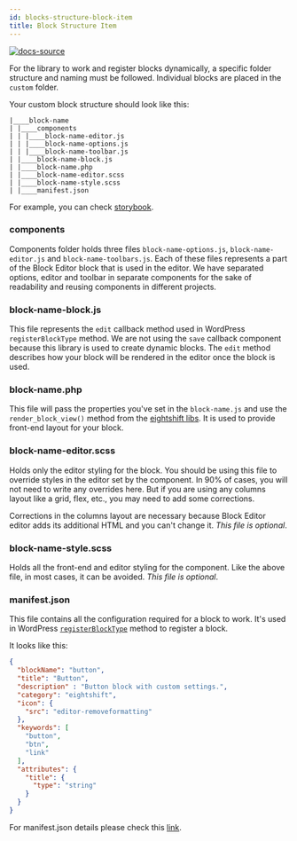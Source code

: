 ```yaml
---
id: blocks-structure-block-item
title: Block Structure Item
---
```


[![docs-source](https://img.shields.io/badge/source-eigthshift--frontend--libs-yellow?style=for-the-badge&logo=javascript&labelColor=2a2a2a)](https://github.com/infinum/eightshift-frontend-libs/tree/develop/blocks/init/src/blocks/custom/example)

For the library to work and register blocks dynamically, a specific folder structure and naming must be followed. Individual blocks are placed in the `custom` folder.

Your custom block structure should look like this:

```shell
|____block-name
| |____components
| | |____block-name-editor.js
| | |____block-name-options.js
| | |____block-name-toolbar.js
| |____block-name-block.js
| |____block-name.php
| |____block-name-editor.scss
| |____block-name-style.scss
| |____manifest.json
```

For example, you can check [storybook](/storybook).

### components
Components folder holds three files `block-name-options.js`, `block-name-editor.js` and `block-name-toolbars.js`. Each of these files represents a part of the Block Editor block that is used in the editor. We have separated options, editor and toolbar in separate components for the sake of readability and reusing components in different projects.

### block-name-block.js
This file represents the `edit` callback method used in WordPress `registerBlockType` method.
We are not using the `save` callback component because this library is used to create dynamic blocks. The `edit` method describes how your block will be rendered in the editor once the block is used.

### block-name.php
This file will pass the properties you've set in the `block-name.js` and use the `render_block_view()` method from the [eightshift libs](https://github.com/infinum/eightshift-blocks/blob/44c168f74ba57cc596f352d34a3e4c6441fc2b8b/src/class-blocks.php#L193). It is used to provide front-end layout for your block.

### block-name-editor.scss
Holds only the editor styling for the block. You should be using this file to override styles in the editor set by the component. In 90% of cases, you will not need to write any overrides here. But if you are using any columns layout like a grid, flex, etc., you may need to add some corrections.

Corrections in the columns layout are necessary because Block Editor editor adds its additional HTML and you can't change it.
_This file is optional_.

### block-name-style.scss
Holds all the front-end and editor styling for the component. Like the above file, in most cases, it can be avoided.
_This file is optional_.

### manifest.json
This file contains all the configuration required for a block to work. It's used in WordPress [`registerBlockType`](https://developer.wordpress.org/block-editor/developers/block-api/block-registration/) method to register a block.

It looks like this:

```json
{
  "blockName": "button",
  "title": "Button",
  "description" : "Button block with custom settings.",
  "category": "eightshift",
  "icon": {
    "src": "editor-removeformatting"
  },
  "keywords": [
    "button",
    "btn",
    "link"
  ],
  "attributes": {
    "title": {
      "type": "string"
    }
  }
}
```

For manifest.json details please check this [link](blocks-structure-manifest.md).

<div class="legacy-badge legacy-badge--v4"></div>
